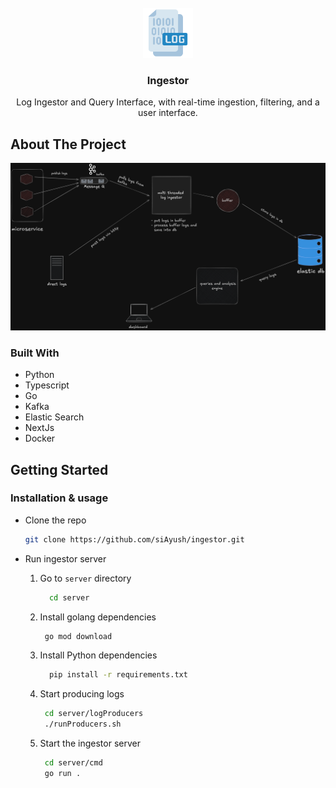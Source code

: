 <br />
<div align="center">
  <img src="./assets/logIcon.png" alt="Logo" width="80" height="80">

  <h3 align="center">Ingestor</h3>

  <p align="center">
  Log Ingestor and Query Interface, with real-time ingestion,  filtering, and a user interface.
    <br />
  </p>
</div>

## About The Project

<img src="./assets/design.png" alt="Logo" >

### Built With

- Python
- Typescript
- Go
- Kafka
- Elastic Search
- NextJs
- Docker

<!-- GETTING STARTED -->

## Getting Started

### Installation & usage

- Clone the repo

  ```sh
  git clone https://github.com/siAyush/ingestor.git
  ```

- Run ingestor server

  1. Go to `server` directory
     ```sh
       cd server
     ```
  2. Install golang dependencies
     ```sh
      go mod download
     ```
  3. Install Python dependencies
     ```sh
       pip install -r requirements.txt
     ```
  4. Start producing logs
     ```sh
      cd server/logProducers
      ./runProducers.sh
     ```
  5. Start the ingestor server
     ```sh
      cd server/cmd
      go run .
     ```
